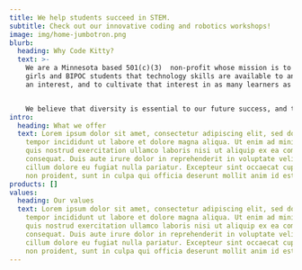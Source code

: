 ```yaml
---
title: We help students succeed in STEM.
subtitle: Check out our innovative coding and robotics workshops!
image: img/home-jumbotron.png
blurb:
  heading: Why Code Kitty?
  text: >-
    We are a Minnesota based 501(c)(3)  non-profit whose mission is to show
    girls and BIPOC students that technology skills are available to anyone with
    an interest, and to cultivate that interest in as many learners as possible.


    We believe that diversity is essential to our future success, and that we all do better when we all do better.
intro:
  heading: What we offer
  text: Lorem ipsum dolor sit amet, consectetur adipiscing elit, sed do eiusmod
    tempor incididunt ut labore et dolore magna aliqua. Ut enim ad minim veniam,
    quis nostrud exercitation ullamco laboris nisi ut aliquip ex ea commodo
    consequat. Duis aute irure dolor in reprehenderit in voluptate velit esse
    cillum dolore eu fugiat nulla pariatur. Excepteur sint occaecat cupidatat
    non proident, sunt in culpa qui officia deserunt mollit anim id est laborum.
products: []
values:
  heading: Our values
  text: Lorem ipsum dolor sit amet, consectetur adipiscing elit, sed do eiusmod
    tempor incididunt ut labore et dolore magna aliqua. Ut enim ad minim veniam,
    quis nostrud exercitation ullamco laboris nisi ut aliquip ex ea commodo
    consequat. Duis aute irure dolor in reprehenderit in voluptate velit esse
    cillum dolore eu fugiat nulla pariatur. Excepteur sint occaecat cupidatat
    non proident, sunt in culpa qui officia deserunt mollit anim id est laborum.
---
```

